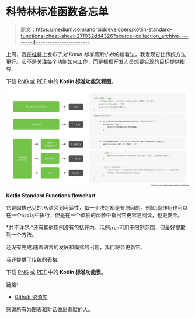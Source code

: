 # 科特林标准函数备忘单

> 原文：<https://medium.com/androiddevelopers/kotlin-standard-functions-cheat-sheet-27f032dd4326?source=collection_archive---------4----------------------->

上周，我[在推特](https://twitter.com/ppvi/status/1081168598813601793)上发布了*对 Kotlin 标准函数小抄*的新看法，我发现它比传统方法更好。它不是关注每个功能如何工作，而是根据开发人员想要实现的目标提供指导:

下载 [PNG](https://raw.githubusercontent.com/JoseAlcerreca/kotlin-std-fun/master/Kotlin%20Standard%20Functions%20v1.png) 或 [PDF](https://github.com/JoseAlcerreca/kotlin-std-fun/raw/master/Kotlin%20Standard%20Functions%20v1.pdf) 中的 **Kotlin 标准功能流程图**。

![](img/2abe653cd061ffd4c60ed867e711746f.png)

**Kotlin Standard Functions flowchart**

它是固执己见的:从语义到可读性，每一个决定都是有原因的。例如:副作用也可以在一个`apply`中执行，但是在一个单独的函数中指出它更容易阅读，也更安全。

*并不详尽:*还有其他用例没有包括在内。示例:`run`可用于限制范围，但最好提取到一个方法。

还没有完成:随着语言的发展和模式的出现，我们将会更新它。

我还提供了传统的表格:

下载 [PNG](https://raw.githubusercontent.com/JoseAlcerreca/kotlin-std-fun/master/Kotlin%20Standard%20Functions%20Table.png) 或 [PDF](https://github.com/JoseAlcerreca/kotlin-std-fun/raw/master/Kotlin%20Standard%20Functions%20Table.pdf) 中的 **Kotlin 标准功能表**。

链接:

*   [Github 资源库](https://github.com/JoseAlcerreca/kotlin-std-fun)

感谢所有为图表和对话做出贡献的人。